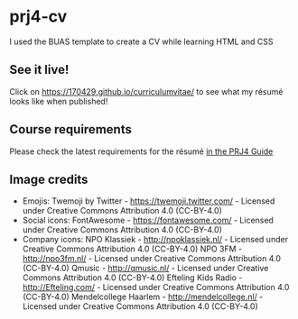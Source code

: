 # prj4-cv

I used the BUAS template to create a CV while learning HTML and CSS

## See it live!

Click on <https://170429.github.io/curriculumvitae/> to see what my résumé looks like when published!

## Course requirements

Please check the latest requirements for the résumé [in the PRJ4 Guide](https://buas-media-interactive.github.io/prj4-guide/checklist-individual.html)

## Image credits

- Emojis: Twemoji by Twitter - https://twemoji.twitter.com/ - Licensed under Creative Commons Attribution 4.0 (CC-BY-4.0)
- Social icons: FontAwesome - https://fontawesome.com/ - Licensed under Creative Commons Attribution 4.0 (CC-BY-4.0)
- Company icons:	NPO Klassiek - http://npoklassiek.nl/ - Licensed under Creative Commons Attribution 4.0 (CC-BY-4.0)
			NPO 3FM - http://npo3fm.nl/ - Licensed under Creative Commons Attribution 4.0 (CC-BY-4.0)
			Qmusic - http://qmusic.nl/ - Licensed under Creative Commons Attribution 4.0 (CC-BY-4.0)
			Efteling Kids Radio - http://Efteling.com/ - Licensed under Creative Commons Attribution 4.0 (CC-BY-4.0)
			Mendelcollege Haarlem - http://mendelcollege.nl/ - Licensed under Creative Commons Attribution 4.0 (CC-BY-4.0)
			
